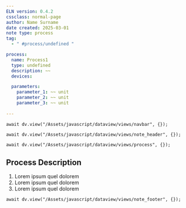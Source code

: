 ```yaml
---
ELN version: 0.4.2
cssclass: normal-page
author: Name Surname
date created: 2025-03-01
note type: process
tag: 
  - " #process/undefined "

process:
  name: Process1
  type: undefined
  description: ~~
  devices: 

  parameters:
    parameter_1: ~~ unit
    parameter_2: ~~ unit
    parameter_3: ~~ unit
    
---
```


```dataviewjs
await dv.view("/Assets/javascript/dataview/views/navbar", {});
```

```dataviewjs
await dv.view("/Assets/javascript/dataview/views/note_header", {});
```

```dataviewjs
await dv.view("/Assets/javascript/dataview/views/process", {});
```

## Process Description

1. Lorem ipsum quel dolorem
2. Lorem ipsum quel dolorem
3. Lorem ipsum quel dolorem


```dataviewjs
await dv.view("/Assets/javascript/dataview/views/note_footer", {});
```
